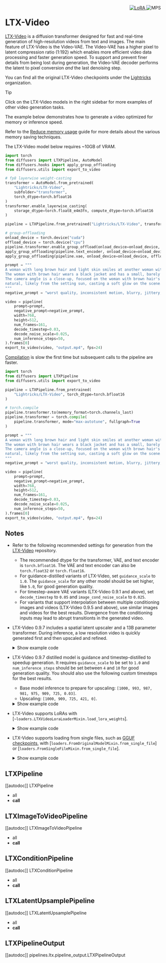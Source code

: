 <!-- Copyright 2024 The HuggingFace Team. All rights reserved.
#
# Licensed under the Apache License, Version 2.0 (the "License");
# you may not use this file except in compliance with the License.
# You may obtain a copy of the License at
#
#     http://www.apache.org/licenses/LICENSE-2.0
#
# Unless required by applicable law or agreed to in writing, software
# distributed under the License is distributed on an "AS IS" BASIS,
# WITHOUT WARRANTIES OR CONDITIONS OF ANY KIND, either express or implied.
# See the License for the specific language governing permissions and
# limitations under the License. -->

<div style="float: right;">
  <div class="flex flex-wrap space-x-1">
    <a href="https://huggingface.co/docs/diffusers/main/en/tutorials/using_peft_for_inference" target="_blank" rel="noopener">
      <img alt="LoRA" src="https://img.shields.io/badge/LoRA-d8b4fe?style=flat"/>
    </a>
    <img alt="MPS" src="https://img.shields.io/badge/MPS-000000?style=flat&logo=apple&logoColor=white%22">
  </div>
</div>

# LTX-Video

[LTX-Video](https://huggingface.co/Lightricks/LTX-Video) is a diffusion transformer designed for fast and real-time generation of high-resolution videos from text and images. The main feature of LTX-Video is the Video-VAE. The Video-VAE has a higher pixel to latent compression ratio (1:192) which enables more efficient video data processing and faster generation speed. To support and prevent finer details from being lost during generation, the Video-VAE decoder performs the latent to pixel conversion *and* the last denoising step.

You can find all the original LTX-Video checkpoints under the [Lightricks](https://huggingface.co/Lightricks) organization.

> [!TIP]
> Click on the LTX-Video models in the right sidebar for more examples of other video generation tasks.

The example below demonstrates how to generate a video optimized for memory or inference speed.

<hfoptions id="usage">
<hfoption id="memory">

Refer to the [Reduce memory usage](../../optimization/memory) guide for more details about the various memory saving techniques.

The LTX-Video model below requires ~10GB of VRAM.

```py
import torch
from diffusers import LTXPipeline, AutoModel
from diffusers.hooks import apply_group_offloading
from diffusers.utils import export_to_video

# fp8 layerwise weight-casting
transformer = AutoModel.from_pretrained(
    "Lightricks/LTX-Video",
    subfolder="transformer",
    torch_dtype=torch.bfloat16
)
transformer.enable_layerwise_casting(
    storage_dtype=torch.float8_e4m3fn, compute_dtype=torch.bfloat16
)

pipeline = LTXPipeline.from_pretrained("Lightricks/LTX-Video", transformer=transformer, torch_dtype=torch.bfloat16)

# group-offloading
onload_device = torch.device("cuda")
offload_device = torch.device("cpu")
pipeline.transformer.enable_group_offload(onload_device=onload_device, offload_device=offload_device, offload_type="leaf_level", use_stream=True)
apply_group_offloading(pipeline.text_encoder, onload_device=onload_device, offload_type="block_level", num_blocks_per_group=2)
apply_group_offloading(pipeline.vae, onload_device=onload_device, offload_type="leaf_level")

prompt = """
A woman with long brown hair and light skin smiles at another woman with long blonde hair.
The woman with brown hair wears a black jacket and has a small, barely noticeable mole on her right cheek.
The camera angle is a close-up, focused on the woman with brown hair's face. The lighting is warm and 
natural, likely from the setting sun, casting a soft glow on the scene. The scene appears to be real-life footage
"""
negative_prompt = "worst quality, inconsistent motion, blurry, jittery, distorted"

video = pipeline(
    prompt=prompt,
    negative_prompt=negative_prompt,
    width=768,
    height=512,
    num_frames=161,
    decode_timestep=0.03,
    decode_noise_scale=0.025,
    num_inference_steps=50,
).frames[0]
export_to_video(video, "output.mp4", fps=24)
```

</hfoption>
<hfoption id="inference speed">

[Compilation](../../optimization/fp16#torchcompile) is slow the first time but subsequent calls to the pipeline are faster.

```py
import torch
from diffusers import LTXPipeline
from diffusers.utils import export_to_video

pipeline = LTXPipeline.from_pretrained(
    "Lightricks/LTX-Video", torch_dtype=torch.bfloat16
)

# torch.compile
pipeline.transformer.to(memory_format=torch.channels_last)
pipeline.transformer = torch.compile(
    pipeline.transformer, mode="max-autotune", fullgraph=True
)

prompt = """
A woman with long brown hair and light skin smiles at another woman with long blonde hair.
The woman with brown hair wears a black jacket and has a small, barely noticeable mole on her right cheek.
The camera angle is a close-up, focused on the woman with brown hair's face. The lighting is warm and 
natural, likely from the setting sun, casting a soft glow on the scene. The scene appears to be real-life footage
"""
negative_prompt = "worst quality, inconsistent motion, blurry, jittery, distorted"

video = pipeline(
    prompt=prompt,
    negative_prompt=negative_prompt,
    width=768,
    height=512,
    num_frames=161,
    decode_timestep=0.03,
    decode_noise_scale=0.025,
    num_inference_steps=50,
).frames[0]
export_to_video(video, "output.mp4", fps=24)
```

</hfoption>
</hfoptions>

## Notes

- Refer to the following recommended settings for generation from the [LTX-Video](https://github.com/Lightricks/LTX-Video) repository.

  - The recommended dtype for the transformer, VAE, and text encoder is `torch.bfloat16`. The VAE and text encoder can also be `torch.float32` or `torch.float16`.
  - For guidance-distilled variants of LTX-Video, set `guidance_scale` to `1.0`. The `guidance_scale` for any other model should be set higher, like `5.0`, for good generation quality.
  - For timestep-aware VAE variants (LTX-Video 0.9.1 and above), set `decode_timestep` to `0.05` and `image_cond_noise_scale` to `0.025`.
  - For variants that support interpolation between multiple conditioning images and videos (LTX-Video 0.9.5 and above), use similar images and videos for the best results. Divergence from the conditioning inputs may lead to abrupt transitionts in the generated video.

- LTX-Video 0.9.7 includes a spatial latent upscaler and a 13B parameter transformer. During inference, a low resolution video is quickly generated first and then upscaled and refined.

  <details>
  <summary>Show example code</summary>

  ```py
  import torch
  from diffusers import LTXConditionPipeline, LTXLatentUpsamplePipeline
  from diffusers.pipelines.ltx.pipeline_ltx_condition import LTXVideoCondition
  from diffusers.utils import export_to_video, load_video

  pipeline = LTXConditionPipeline.from_pretrained("Lightricks/LTX-Video-0.9.7-dev", torch_dtype=torch.bfloat16)
  pipeline_upsample = LTXLatentUpsamplePipeline.from_pretrained("Lightricks/ltxv-spatial-upscaler-0.9.7", vae=pipeline.vae, torch_dtype=torch.bfloat16)
  pipeline.to("cuda")
  pipe_upsample.to("cuda")
  pipeline.vae.enable_tiling()

  def round_to_nearest_resolution_acceptable_by_vae(height, width):
      height = height - (height % pipeline.vae_temporal_compression_ratio)
      width = width - (width % pipeline.vae_temporal_compression_ratio)
      return height, width

  video = load_video(
      "https://huggingface.co/datasets/huggingface/documentation-images/resolve/main/diffusers/cosmos/cosmos-video2world-input-vid.mp4"
  )[:21]  # only use the first 21 frames as conditioning
  condition1 = LTXVideoCondition(video=video, frame_index=0)

  prompt = """
  The video depicts a winding mountain road covered in snow, with a single vehicle 
  traveling along it. The road is flanked by steep, rocky cliffs and sparse vegetation. 
  The landscape is characterized by rugged terrain and a river visible in the distance. 
  The scene captures the solitude and beauty of a winter drive through a mountainous region.
  """
  negative_prompt = "worst quality, inconsistent motion, blurry, jittery, distorted"
  expected_height, expected_width = 768, 1152
  downscale_factor = 2 / 3
  num_frames = 161

  # 1. Generate video at smaller resolution
  # Text-only conditioning is also supported without the need to pass `conditions`
  downscaled_height, downscaled_width = int(expected_height * downscale_factor), int(expected_width * downscale_factor)
  downscaled_height, downscaled_width = round_to_nearest_resolution_acceptable_by_vae(downscaled_height, downscaled_width)
  latents = pipeline(
      conditions=[condition1],
      prompt=prompt,
      negative_prompt=negative_prompt,
      width=downscaled_width,
      height=downscaled_height,
      num_frames=num_frames,
      num_inference_steps=30,
      decode_timestep=0.05,
      decode_noise_scale=0.025,
      image_cond_noise_scale=0.0,
      guidance_scale=5.0,
      guidance_rescale=0.7,
      generator=torch.Generator().manual_seed(0),
      output_type="latent",
  ).frames

  # 2. Upscale generated video using latent upsampler with fewer inference steps
  # The available latent upsampler upscales the height/width by 2x
  upscaled_height, upscaled_width = downscaled_height * 2, downscaled_width * 2
  upscaled_latents = pipe_upsample(
      latents=latents,
      output_type="latent"
  ).frames

  # 3. Denoise the upscaled video with few steps to improve texture (optional, but recommended)
  video = pipeline(
      conditions=[condition1],
      prompt=prompt,
      negative_prompt=negative_prompt,
      width=upscaled_width,
      height=upscaled_height,
      num_frames=num_frames,
      denoise_strength=0.4,  # Effectively, 4 inference steps out of 10
      num_inference_steps=10,
      latents=upscaled_latents,
      decode_timestep=0.05,
      decode_noise_scale=0.025,
      image_cond_noise_scale=0.0,
      guidance_scale=5.0,
      guidance_rescale=0.7,
      generator=torch.Generator().manual_seed(0),
      output_type="pil",
  ).frames[0]

  # 4. Downscale the video to the expected resolution
  video = [frame.resize((expected_width, expected_height)) for frame in video]

  export_to_video(video, "output.mp4", fps=24)
  ```

  </details>

- LTX-Video 0.9.7 distilled model is guidance and timestep-distilled to speedup generation. It requires `guidance_scale` to be set to `1.0` and `num_inference_steps` should be set between `4` and `10` for good generation quality. You should also use the following custom timesteps for the best results.

  - Base model inference to prepare for upscaling: `[1000, 993, 987, 981, 975, 909, 725, 0.03]`.
  - Upscaling: `[1000, 909, 725, 421, 0]`.

  <details>
  <summary>Show example code</summary>

  ```py
  import torch
  from diffusers import LTXConditionPipeline, LTXLatentUpsamplePipeline
  from diffusers.pipelines.ltx.pipeline_ltx_condition import LTXVideoCondition
  from diffusers.utils import export_to_video, load_video

  pipeline = LTXConditionPipeline.from_pretrained("Lightricks/LTX-Video-0.9.7-distilled", torch_dtype=torch.bfloat16)
  pipe_upsample = LTXLatentUpsamplePipeline.from_pretrained("Lightricks/ltxv-spatial-upscaler-0.9.7", vae=pipeline.vae, torch_dtype=torch.bfloat16)
  pipeline.to("cuda")
  pipe_upsample.to("cuda")
  pipeline.vae.enable_tiling()

  def round_to_nearest_resolution_acceptable_by_vae(height, width):
      height = height - (height % pipeline.vae_temporal_compression_ratio)
      width = width - (width % pipeline.vae_temporal_compression_ratio)
      return height, width

  prompt = """
  artistic anatomical 3d render, utlra quality, human half full male body with transparent 
  skin revealing structure instead of organs, muscular, intricate creative patterns, 
  monochromatic with backlighting, lightning mesh, scientific concept art, blending biology 
  with botany, surreal and ethereal quality, unreal engine 5, ray tracing, ultra realistic, 
  16K UHD, rich details. camera zooms out in a rotating fashion
  """
  negative_prompt = "worst quality, inconsistent motion, blurry, jittery, distorted"
  expected_height, expected_width = 768, 1152
  downscale_factor = 2 / 3
  num_frames = 161

  # 1. Generate video at smaller resolution
  downscaled_height, downscaled_width = int(expected_height * downscale_factor), int(expected_width * downscale_factor)
  downscaled_height, downscaled_width = round_to_nearest_resolution_acceptable_by_vae(downscaled_height, downscaled_width)
  latents = pipeline(
      prompt=prompt,
      negative_prompt=negative_prompt,
      width=downscaled_width,
      height=downscaled_height,
      num_frames=num_frames,
      timesteps=[1000, 993, 987, 981, 975, 909, 725, 0.03],
      decode_timestep=0.05,
      decode_noise_scale=0.025,
      image_cond_noise_scale=0.0,
      guidance_scale=1.0,
      guidance_rescale=0.7,
      generator=torch.Generator().manual_seed(0),
      output_type="latent",
  ).frames

  # 2. Upscale generated video using latent upsampler with fewer inference steps
  # The available latent upsampler upscales the height/width by 2x
  upscaled_height, upscaled_width = downscaled_height * 2, downscaled_width * 2
  upscaled_latents = pipe_upsample(
      latents=latents,
      adain_factor=1.0,
      output_type="latent"
  ).frames

  # 3. Denoise the upscaled video with few steps to improve texture (optional, but recommended)
  video = pipeline(
      prompt=prompt,
      negative_prompt=negative_prompt,
      width=upscaled_width,
      height=upscaled_height,
      num_frames=num_frames,
      denoise_strength=0.999,  # Effectively, 4 inference steps out of 5
      timesteps=[1000, 909, 725, 421, 0],
      latents=upscaled_latents,
      decode_timestep=0.05,
      decode_noise_scale=0.025,
      image_cond_noise_scale=0.0,
      guidance_scale=1.0,
      guidance_rescale=0.7,
      generator=torch.Generator().manual_seed(0),
      output_type="pil",
  ).frames[0]

  # 4. Downscale the video to the expected resolution
  video = [frame.resize((expected_width, expected_height)) for frame in video]

  export_to_video(video, "output.mp4", fps=24)
  ```

  </details>

- LTX-Video supports LoRAs with [`~loaders.LTXVideoLoraLoaderMixin.load_lora_weights`].

  <details>
  <summary>Show example code</summary>

  ```py
  import torch
  from diffusers import LTXConditionPipeline
  from diffusers.utils import export_to_video, load_image

  pipeline = LTXConditionPipeline.from_pretrained(
      "Lightricks/LTX-Video-0.9.5", torch_dtype=torch.bfloat16
  )

  pipeline.load_lora_weights("Lightricks/LTX-Video-Cakeify-LoRA", adapter_name="cakeify")
  pipeline.set_adapters("cakeify")

  # use "CAKEIFY" to trigger the LoRA
  prompt = "CAKEIFY a person using a knife to cut a cake shaped like a Pikachu plushie"
  image = load_image("https://huggingface.co/Lightricks/LTX-Video-Cakeify-LoRA/resolve/main/assets/images/pikachu.png")

  video = pipeline(
      prompt=prompt,
      image=image,
      width=576,
      height=576,
      num_frames=161,
      decode_timestep=0.03,
      decode_noise_scale=0.025,
      num_inference_steps=50,
  ).frames[0]
  export_to_video(video, "output.mp4", fps=26)
  ```

  </details>

- LTX-Video supports loading from single files, such as [GGUF checkpoints](../../quantization/gguf), with [`loaders.FromOriginalModelMixin.from_single_file`] or [`loaders.FromSingleFileMixin.from_single_file`].

  <details>
  <summary>Show example code</summary>

  ```py
  import torch
  from diffusers.utils import export_to_video
  from diffusers import LTXPipeline, AutoModel, GGUFQuantizationConfig

  transformer = AutoModel.from_single_file(
      "https://huggingface.co/city96/LTX-Video-gguf/blob/main/ltx-video-2b-v0.9-Q3_K_S.gguf"
      quantization_config=GGUFQuantizationConfig(compute_dtype=torch.bfloat16),
      torch_dtype=torch.bfloat16
  )
  pipeline = LTXPipeline.from_pretrained(
      "Lightricks/LTX-Video",
      transformer=transformer,
      torch_dtype=torch.bfloat16
  )
  ```

  </details>

## LTXPipeline

[[autodoc]] LTXPipeline
  - all
  - __call__

## LTXImageToVideoPipeline

[[autodoc]] LTXImageToVideoPipeline
  - all
  - __call__

## LTXConditionPipeline

[[autodoc]] LTXConditionPipeline
  - all
  - __call__

## LTXLatentUpsamplePipeline

[[autodoc]] LTXLatentUpsamplePipeline
  - all
  - __call__

## LTXPipelineOutput

[[autodoc]] pipelines.ltx.pipeline_output.LTXPipelineOutput
